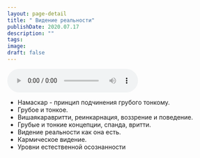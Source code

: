 ```yaml
---
layout: page-detail
title: " Видение реальности"
publishDate: 2020.07.17
description: ""
tags:
image:
draft: false
---
```


<audio title="2020.07.17 -  Видение реальности.mp3" src="https://filer-api.advayta.org/v1.0/public/files/75389" controls=""></audio>

* Намаскар - принцип подчинения грубого тонкому.
* Грубое и тонкое.
* Вишаякаравритти, реинкарнация, воззрение и поведение.
* Грубые и тонкие концепции, спанда, вритти.
* Видение реальности как она есть.
* Кармическое видение.
* Уровни естественной осознанности

  
